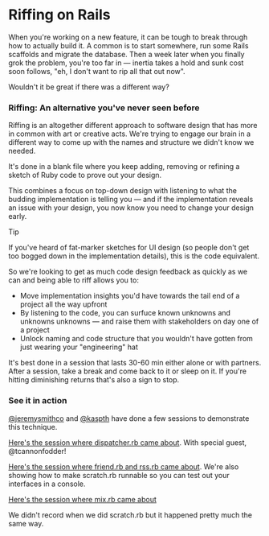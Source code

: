 # Riffing on Rails

When you're working on a new feature, it can be tough to break through how to actually build it. A common is to start somewhere, run some Rails scaffolds and migrate the database. Then a week later when you finally grok the problem, you're too far in — inertia takes a hold and sunk cost soon follows, "eh, I don't want to rip all that out now".

Wouldn't it be great if there was a different way?

### Riffing: An alternative you've never seen before

Riffing is an altogether different approach to software design that has more in common with art or creative acts. We're trying to engage our brain in a different way to come up with the names and structure we didn't know we needed.

It's done in a blank file where you keep adding, removing or refining a sketch of Ruby code to prove out your design.

This combines a focus on top-down design with listening to what the budding implementation is telling you — and if the implementation reveals an issue with your design, you now know you need to change your design early.

> [!TIP]
> If you've heard of fat-marker sketches for UI design (so people don't get too bogged down in the implementation details), this is the code equivalent.

So we're looking to get as much code design feedback as quickly as we can and being able to riff allows you to:

- Move implementation insights you'd have towards the tail end of a project all the way upfront
- By listening to the code, you can surfuce known unknowns and unknowns unknowns — and raise them with stakeholders on day one of a project
- Unlock naming and code structure that you wouldn't have gotten from just wearing your "engineering" hat

It's best done in a session that lasts 30-60 min either alone or with partners. After a session, take a break and come back to it or sleep on it. If you're hitting diminishing returns that's also a sign to stop.

### See it in action

[@jeremysmithco](https://github.com/jeremysmithco) and [@kaspth](https://github.com/kaspth) have done a few sessions to demonstrate this technique.

[Here's the session where dispatcher.rb came about](https://www.youtube.com/watch?v=qQ0BxKFFX9Q). With special guest, @tcannonfodder!

[Here's the session where friend.rb and rss.rb came about](https://www.youtube.com/watch?v=NjzzVMnkEo0). We're also showing how to make scratch.rb runnable so you can test out your interfaces in a console.

[Here's the session where mix.rb came about](https://www.youtube.com/watch?v=i1MM2EOniPg)

We didn't record when we did scratch.rb but it happened pretty much the same way.
